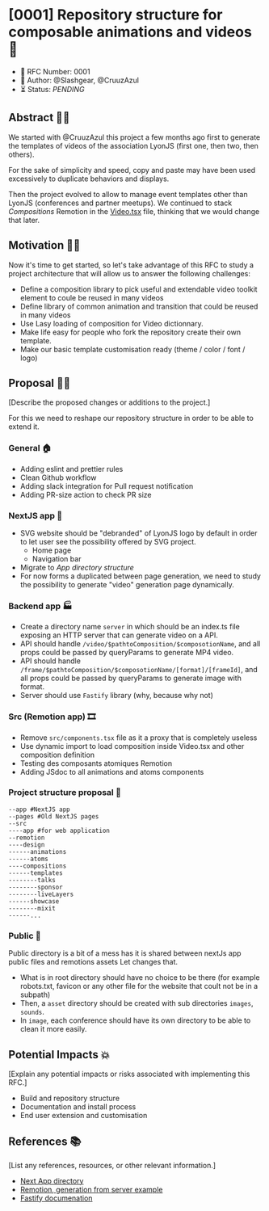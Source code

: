 # [0001] Repository structure for composable animations and videos 📝

- 🔢 RFC Number: 0001
- 👤 Author: @Slashgear, @CruuzAzul
- ⏳ Status: _PENDING_

## Abstract 👋🏼

We started with @CruuzAzul this project a few months ago first to generate the templates of videos of the association LyonJS (first one, then two, then others).

For the sake of simplicity and speed, copy and paste may have been used excessively to duplicate behaviors and displays.

Then the project evolved to allow to manage event templates other than LyonJS (conferences and partner meetups).
We continued to stack _Compositions_ Remotion in the [Video.tsx](../../remotion/Video.tsx) file, thinking that we would change that later.

## Motivation 💪🏼

Now it's time to get started, so let's take advantage of this RFC to study a project architecture that will allow us to answer the following challenges:

- Define a composition library to pick useful and extendable video toolkit element to coule be reused in many videos
- Define library of common animation and transition that could be reused in many videos
- Use Lasy loading of composition for Video dictionnary.
- Make life easy for people who fork the repository create their own template.
- Make our basic template customisation ready (theme / color / font / logo)

## Proposal ✍🏼

[Describe the proposed changes or additions to the project.]

For this we need to reshape our repository structure in order to be able to extend it.

### General 🏠

- Adding eslint and prettier rules
- Clean Github workflow
- Adding slack integration for Pull request notification
- Adding PR-size action to check PR size

### NextJS app 🚀

- SVG website should be "debranded" of LyonJS logo by default in order to let user see the possibility offered by SVG project.
  - Home page
  - Navigation bar
- Migrate to _App directory structure_
- For now forms a duplicated between page generation, we need to study the possibility to generate "video" generation page dynamically.

### Backend app 🏭

- Create a directory name `server` in which should be an index.ts file exposing an HTTP server that can generate video on a API.
- API should handle `/video/$pathtoComposition/$composotionName`, and all props could be passed by queryParams to generate MP4 video.
- API should handle `/frame/$pathtoComposition/$composotionName/[format]/[frameId]`, and all props could be passed by queryParams to generate image with format.
- Server should use `Fastify` library (why, because why not)

### Src (Remotion app) 🎞️

- Remove `src/components.tsx` file as it a proxy that is completely useless
- Use dynamic import to load composition inside Video.tsx and other composition definition
- Testing des composants atomiques Remotion
- Adding JSdoc to all animations and atoms components

### Project structure proposal 📁

```
--app #NextJS app
--pages #Old NextJS pages
--src
----app #for web application
--remotion
----design
------animations
------atoms
----compositions
------templates
--------talks
--------sponsor
--------liveLayers
------showcase
--------mixit
------...
```

### Public 📂

Public directory is a bit of a mess has it is shared between nextJs app public files and remotions assets
Let changes that.

- What is in root directory should have no choice to be there (for example robots.txt, favicon or any other file for the website that coult not be in a subpath)
- Then, a `asset` directory should be created with sub directories `images`, `sounds`.
- In `image`, each conference should have its own directory to be able to clean it more easily.

## Potential Impacts 💥

[Explain any potential impacts or risks associated with implementing this RFC.]

- Build and repository structure
- Documentation and install process
- End user extension and customisation

## References 📚

[List any references, resources, or other relevant information.]

- [Next App directory](https://nextjs.org/blog/next-13#new-app-directory-beta)
- [Remotion, generation from server example](https://www.remotion.dev/docs/ssr)
- [Fastify documenation](https://www.fastify.io/)
